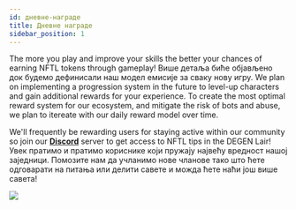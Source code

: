 ```yaml
---
id: дневне-награде
title: Дневне награде
sidebar_position: 1
---
```


The more you play and improve your skills the better your chances of earning NFTL tokens through gameplay! Више детаља биће објављено док будемо дефинисали наш модел емисије за сваку нову игру. We plan on implementing a progression system in the future to level-up characters and gain additional rewards for your experience. To create the most optimal reward system for our ecosystem, and mitigate the risk of bots and abuse, we plan to itereate with our daily reward model over time.

We'll frequently be rewarding users for staying active within our community so join our **[Discord](https://discord.gg/niftyleague)** server to get access to NFTL tips in the DEGEN Lair! Увек пратимо и пратимо кориснике који пружају највећу вредност нашој заједници. Помозите нам да учланимо нове чланове тако што ћете одговарати на питања или делити савете и можда ћете наћи још више савета!

![](/img/twitch-stream.png)
